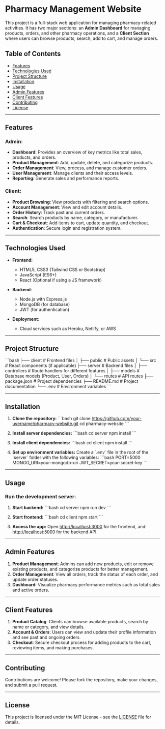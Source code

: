 
# Pharmacy Management Website

This project is a full-stack web application for managing pharmacy-related activities. It has two major sections: an **Admin Dashboard** for managing products, orders, and other pharmacy operations, and a **Client Section** where users can browse products, search, add to cart, and manage orders.

## Table of Contents

- [Features](#features)
- [Technologies Used](#technologies-used)
- [Project Structure](#project-structure)
- [Installation](#installation)
- [Usage](#usage)
- [Admin Features](#admin-features)
- [Client Features](#client-features)
- [Contributing](#contributing)
- [License](#license)

---

## Features

### Admin:
- **Dashboard**: Provides an overview of key metrics like total sales, products, and orders.
- **Product Management**: Add, update, delete, and categorize products.
- **Order Management**: View, process, and manage customer orders.
- **User Management**: Manage clients and their access levels.
- **Reporting**: Generate sales and performance reports.

### Client:
- **Product Browsing**: View products with filtering and search options.
- **Account Management**: View and edit account details.
- **Order History**: Track past and current orders.
- **Search**: Search products by name, category, or manufacturer.
- **Cart & Checkout**: Add items to cart, update quantity, and checkout.
- **Authentication**: Secure login and registration system.

---

## Technologies Used

- **Frontend**: 
  - HTML5, CSS3 (Tailwind CSS or Bootstrap)
  - JavaScript (ES6+)
  - React (Optional if using a JS framework)
  
- **Backend**:
  - Node.js with Express.js
  - MongoDB (for database)
  - JWT (for authentication)
  
- **Deployment**: 
  - Cloud services such as Heroku, Netlify, or AWS

---

## Project Structure

\`\`\`bash
├── client                # Frontend files
│   ├── public            # Public assets
│   └── src               # React components (if applicable)
├── server                # Backend files
│   ├── controllers       # Route handlers for different features
│   ├── models            # Database models (Product, User, Orders)
│   └── routes            # API routes
├── package.json          # Project dependencies
├── README.md             # Project documentation
└── .env                  # Environment variables
\`\`\`

---

## Installation

1. **Clone the repository:**
   \`\`\`bash
   git clone https://github.com/your-username/pharmacy-website.git
   cd pharmacy-website
   \`\`\`

2. **Install server dependencies:**
   \`\`\`bash
   cd server
   npm install
   \`\`\`

3. **Install client dependencies:**
   \`\`\`bash
   cd client
   npm install
   \`\`\`

4. **Set up environment variables:**
   Create a \`.env\` file in the root of the \`server\` folder with the following variables:
   \`\`\`bash
   PORT=5000
   MONGO_URI=your-mongodb-uri
   JWT_SECRET=your-secret-key
   \`\`\`

---

## Usage

### Run the development server:
1. **Start backend:**
   \`\`\`bash
   cd server
   npm run dev
   \`\`\`

2. **Start frontend:**
   \`\`\`bash
   cd client
   npm start
   \`\`\`

3. **Access the app:**
   Open [http://localhost:3000](http://localhost:3000) for the frontend, and [http://localhost:5000](http://localhost:5000) for the backend API.

---

## Admin Features

1. **Product Management**: Admins can add new products, edit or remove existing products, and categorize products for better management.
2. **Order Management**: View all orders, track the status of each order, and update order statuses.
3. **Dashboard**: Visualize pharmacy performance metrics such as total sales and active orders.

---

## Client Features

1. **Product Catalog**: Clients can browse available products, search by name or category, and view details.
2. **Account & Orders**: Users can view and update their profile information and see past and ongoing orders.
3. **Checkout**: Secure checkout process for adding products to the cart, reviewing items, and making purchases.

---

## Contributing

Contributions are welcome! Please fork the repository, make your changes, and submit a pull request.

---

## License

This project is licensed under the MIT License - see the [LICENSE](LICENSE) file for details.
